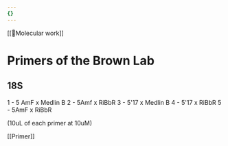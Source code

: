 ```yaml
---
{}
---
```

[[🧬Molecular work]]
# Primers of the Brown Lab

## 18S
1 - 5 AmF x Medlin B
2 - 5Amf x RiBbR
3 - 5'17 x Medlin B
4 - 5'17 x RiBbR
5 - 5AmF x RiBbR

(10uL of each primer at 10uM)

[[Primer]]